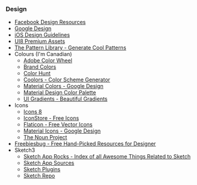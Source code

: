 ### Design
* [Facebook Design Resources](http://facebook.github.io/design/index.html)
* [Google Design](https://design.google.com/)
* [iOS Design Guidelines](http://iosdesign.ivomynttinen.com/)
* [UI8 Premium Assets](https://ui8.net/)
* [The Pattern Library - Generate Cool Patterns](http://thepatternlibrary.com/)
* Colours (I'm Canadian)
	* [Adobe Color Wheel](https://color.adobe.com/create/color-wheel/)
	* [Brand Colors](http://brandcolors.net/)
	* [Color Hunt](http://colorhunt.co/)
	* [Coolors - Color Scheme Generator](https://coolors.co/)
	* [Material Colors - Google Design](https://www.google.com/design/spec/style/color.html#)
	* [Material Design Color Palette](https://www.materialpalette.com/)
	* [UI Gradients - Beautiful Gradients](http://uigradients.com/)
* Icons
	* [Icons 8](https://icons8.com/)
	* [IconStore - Free Icons](https://iconstore.co/)
	* [Flaticon - Free Vector Icons](http://www.flaticon.com/)
	* [Material Icons - Google Design](https://design.google.com/icons/)
	* [The Noun Project](https://thenounproject.com/)
* [Freebiesbug - Free Hand-Picked Resources for Designer](http://freebiesbug.com/)
* Sketch3
	* [Sketch App Rocks - Index of all Awesome Things Related to Sketch](http://sketchapp.rocks/)
	* [Sketch App Sources](http://www.sketchappsources.com/)
	* [Sketch Plugins](http://awesome-sket.ch/)
	* [Sketch Repo](https://sketchrepo.com/)
